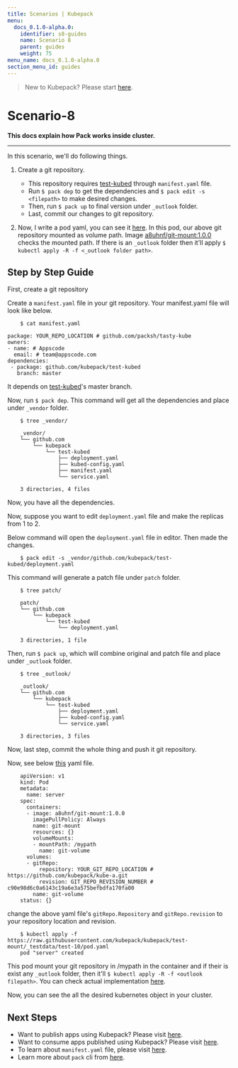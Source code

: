 ```yaml
---
title: Scenarios | Kubepack
menu:
  docs_0.1.0-alpha.0:
    identifier: s8-guides
    name: Scenario 8
    parent: guides
    weight: 75
menu_name: docs_0.1.0-alpha.0
section_menu_id: guides
---
```


> New to Kubepack? Please start [here](/docs/concepts/README.md).

# Scenario-8


**This docs explain how Pack works inside cluster.**
***

In this scenario, we'll do following things.

1. Create a git repository.
   - This repository requires [test-kubed](https://github.com/kubepack/test-kubed) through `manifest.yaml` file.
   - Run `$ pack dep` to get the dependencies and `$ pack edit -s <filepath>` to make desired changes.
   - Then, run `$ pack up` to final version under `_outlook` folder.
   - Last, commit our changes to git repository.

2.  Now, I write a pod yaml, you can see it [here](https://raw.githubusercontent.com/kubepack/kubepack/master/docs/_testdata/test-8/pod.yaml).
In this pod, our above git repository mounted as volume path. Image [a8uhnf/git-mount:1.0.0](https://hub.docker.com/r/a8uhnf/git-mount/tags/) checks the mounted path. If there is an `_outlook` folder then it'll apply `$ kubectl apply -R -f <_outlook folder path>`.


## Step by Step Guide

First, create a git repository

Create a `manifest.yaml` file in your git repository. Your manifest.yaml file will look like below.

```console
    $ cat manifest.yaml

package: YOUR_REPO_LOCATION # github.com/packsh/tasty-kube
owners:
- name: # Appscode
  email: # team@appscode.com
dependencies:
 - package: github.com/kubepack/test-kubed
   branch: master
```

It depends on [test-kubed](https://github.com/kubepack/test-kubed)'s master branch.

Now, run `$ pack dep`. This command will get all the dependencies and place under `_vendor` folder.

```console
    $ tree _vendor/

    _vendor/
    └── github.com
        └── kubepack
            └── test-kubed
                ├── deployment.yaml
                ├── kubed-config.yaml
                ├── manifest.yaml
                └── service.yaml

    3 directories, 4 files
```

Now, you have all the dependencies.

Now, suppose you want to edit `deployment.yaml` file and make the replicas from 1 to 2.


Below command will open the `deployment.yaml` file in editor. Then made the changes.
```console
    $ pack edit -s _vendor/github.com/kubepack/test-kubed/deployment.yaml
```

This command will generate a patch file under `patch` folder.

```console
    $ tree patch/

    patch/
    └── github.com
        └── kubepack
            └── test-kubed
                └── deployment.yaml

    3 directories, 1 file
```


Then, run `$ pack up`, which will combine original and patch file and place under `_outlook` folder.

```console
    $ tree _outlook/

    _outlook/
    └── github.com
        └── kubepack
            └── test-kubed
                ├── deployment.yaml
                ├── kubed-config.yaml
                └── service.yaml

    3 directories, 3 files
```

Now, last step, commit the whole thing and push it git repository.


Now, see below [this](https://raw.githubusercontent.com/kubepack/kubepack/master/docs/_testdata/test-8/pod.yaml) yaml file.

```console
    apiVersion: v1
    kind: Pod
    metadata:
      name: server
    spec:
      containers:
      - image: a8uhnf/git-mount:1.0.0
        imagePullPolicy: Always
        name: git-mount
        resources: {}
        volumeMounts:
        - mountPath: /mypath
          name: git-volume
      volumes:
      - gitRepo:
          repository: YOUR_GIT_REPO_LOCATION # https://github.com/kubepack/kube-a.git
          revision: GIT_REPO_REVISION_NUMBER # c90e98d6c0a6143c19a6e3a575befbdfa170fa00
        name: git-volume
    status: {}
```

change the above yaml file's `gitRepo.Repository` and `gitRepo.revision` to your repository location and revision.

```console
    $ kubectl apply -f https://raw.githubusercontent.com/kubepack/kubepack/test-mount/_testdata/test-10/pod.yaml
    pod "server" created
```

This pod mount your git repository in /mypath in the container and if their is exist any `_outlook` folder, then it'll `$ kubectl apply -R -f <outlook filepath>`.
You can check actual implementation [here](https://github.com/a8uhnf/git-mount/blob/master/main.go).

Now, you can see the all the desired kubernetes object in your cluster.


## Next Steps

- Want to publish apps using Kubepack? Please visit [here](/docs/concepts/how/publisher.md).
- Want to consume apps published using Kubepack? Please visit [here](/docs/concepts/how/user.md).
- To learn about `manifest.yaml` file, please visit [here](/docs/concepts/how/manifest.md).
- Learn more about `pack` cli from [here](/docs/concepts/how/cli.md).
